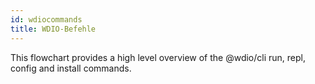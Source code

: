 ```yaml
---
id: wdiocommands
title: WDIO-Befehle
---
```


This flowchart provides a high level overview of the @wdio/cli run, repl, config and install commands.

<CreateFlowcharts id='wdiocommands' />

